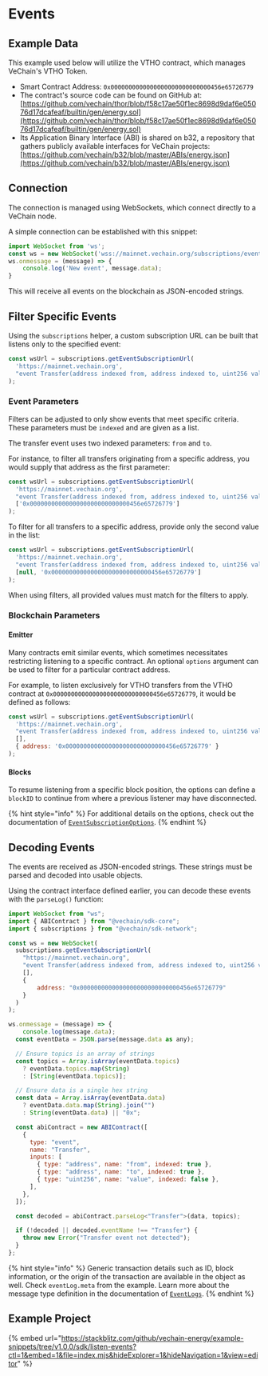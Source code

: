# Events

## Example Data

This example used below will utilize the VTHO contract, which manages VeChain's VTHO Token.

* Smart Contract Address: `0x0000000000000000000000000000456e65726779`
* The contract's source code can be found on GitHub at: [https://github.com/vechain/thor/blob/f58c17ae50f1ec8698d9daf6e05076d17dcafeaf/builtin/gen/energy.sol](https://github.com/vechain/thor/blob/f58c17ae50f1ec8698d9daf6e05076d17dcafeaf/builtin/gen/energy.sol)
* Its Application Binary Interface (ABI) is shared on b32, a repository that gathers publicly available interfaces for VeChain projects: [https://github.com/vechain/b32/blob/master/ABIs/energy.json](https://github.com/vechain/b32/blob/master/ABIs/energy.json)

## Connection

The connection is managed using WebSockets, which connect directly to a VeChain node.

A simple connection can be established with this snippet:

```js
import WebSocket from 'ws';
const ws = new WebSocket('wss://mainnet.vechain.org/subscriptions/event');
ws.onmessage = (message) => {
    console.log('New event', message.data);
}
```

This will receive all events on the blockchain as JSON-encoded strings.

## Filter Specific Events

Using the `subscriptions` helper, a custom subscription URL can be built that listens only to the specified event:

```js
const wsUrl = subscriptions.getEventSubscriptionUrl(
  'https://mainnet.vechain.org',
  "event Transfer(address indexed from, address indexed to, uint256 value)"
);
```

### Event Parameters

Filters can be adjusted to only show events that meet specific criteria. These parameters must be `indexed` and are given as a list.

The transfer event uses two indexed parameters: `from` and `to`.

For instance, to filter all transfers originating from a specific address, you would supply that address as the first parameter:

```js
const wsUrl = subscriptions.getEventSubscriptionUrl(
  'https://mainnet.vechain.org',
  "event Transfer(address indexed from, address indexed to, uint256 value)",
  ['0x0000000000000000000000000000456e65726779']
);
```

To filter for all transfers to a specific address, provide only the second value in the list:

```js
const wsUrl = subscriptions.getEventSubscriptionUrl(
  'https://mainnet.vechain.org',
  "event Transfer(address indexed from, address indexed to, uint256 value)",
  [null, '0x0000000000000000000000000000456e65726779']
);
```

When using filters, all provided values must match for the filters to apply.

### Blockchain Parameters

#### Emitter

Many contracts emit similar events, which sometimes necessitates restricting listening to a specific contract. An optional `options` argument can be used to filter for a particular contract address.

For example, to listen exclusively for VTHO transfers from the VTHO contract at `0x0000000000000000000000000000456e65726779`, it would be defined as follows:

```js
const wsUrl = subscriptions.getEventSubscriptionUrl(
  'https://mainnet.vechain.org',
  "event Transfer(address indexed from, address indexed to, uint256 value)",
  [],
  { address: '0x0000000000000000000000000000456e65726779' }
);
```

#### Blocks

To resume listening from a specific block position, the options can define a `blockID` to continue from where a previous listener may have disconnected.

{% hint style="info" %}
For additional details on the options, check out the documentation of [`EventSubscriptionOptions`](https://vechain.github.io/vechain-sdk-js/interfaces/_vechain_sdk_network.EventSubscriptionOptions.html).
{% endhint %}

## Decoding Events

The events are received as JSON-encoded strings. These strings must be parsed and decoded into usable objects.

Using the contract interface defined earlier, you can decode these events with the `parseLog()` function:

```js
import WebSocket from "ws";
import { ABIContract } from "@vechain/sdk-core";
import { subscriptions } from "@vechain/sdk-network";

const ws = new WebSocket(
  subscriptions.getEventSubscriptionUrl(
    "https://mainnet.vechain.org",
    "event Transfer(address indexed from, address indexed to, uint256 value)",
    [],
    {
        address: "0x0000000000000000000000000000456e65726779"
    }
  )
);

ws.onmessage = (message) => {
    console.log(message.data);
  const eventData = JSON.parse(message.data as any);

  // Ensure topics is an array of strings
  const topics = Array.isArray(eventData.topics)
    ? eventData.topics.map(String)
    : [String(eventData.topics)];

  // Ensure data is a single hex string
  const data = Array.isArray(eventData.data)
    ? eventData.data.map(String).join("")
    : String(eventData.data) || "0x";

  const abiContract = new ABIContract([
    {
      type: "event",
      name: "Transfer",
      inputs: [
        { type: "address", name: "from", indexed: true },
        { type: "address", name: "to", indexed: true },
        { type: "uint256", name: "value", indexed: false },
      ],
    },
  ]);

  const decoded = abiContract.parseLog<"Transfer">(data, topics);

  if (!decoded || decoded.eventName !== "Transfer") {
    throw new Error("Transfer event not detected");
  }
};

```

{% hint style="info" %}
Generic transaction details such as ID, block information, or the origin of the transaction are available in the object as well. Check `eventLog.meta` from the example. Learn more about the message type definition in the documentation of [`EventLogs`](https://vechain.github.io/vechain-sdk-js/interfaces/_vechain_sdk_network.EventLogs.html).
{% endhint %}

## Example Project

{% embed url="https://stackblitz.com/github/vechain-energy/example-snippets/tree/v1.0.0/sdk/listen-events?ctl=1&embed=1&file=index.mjs&hideExplorer=1&hideNavigation=1&view=editor" %}
